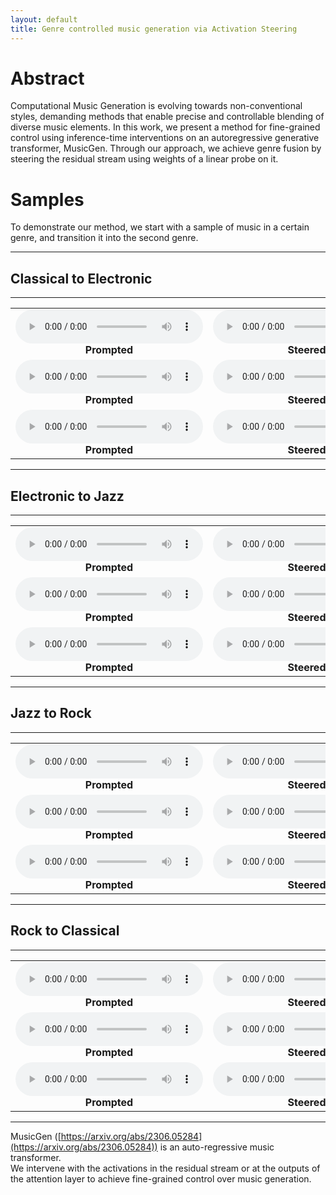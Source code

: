 ```yaml
---
layout: default
title: Genre controlled music generation via Activation Steering
---
```


# Abstract

Computational Music Generation is evolving towards non-conventional styles, demanding methods that enable precise and controllable blending of diverse music elements. In this work, we present a method for fine-grained control using inference-time interventions on an autoregressive generative transformer, MusicGen. Through our approach, we achieve genre fusion by steering the residual stream using weights of a linear probe on it.

# Samples

To demonstrate our method, we start with a sample of music in a certain genre, and transition it into the second genre.

---

## Classical to Electronic
---

<table style="border:none; border-collapse:collapse;">
<tr>
<td align="center" width="50%" style="border:none;">
<audio controls preload="metadata">
  <source src="outputs/classical_electronic_1.wav" type="audio/wav">
  Your browser does not support the audio element.
</audio><br>
<b>Prompted</b>
</td>
<td align="center" width="50%" style="border:none;">
<audio controls preload="metadata">
  <source src="outputs/classical_electronic_steered_1.wav" type="audio/wav">
  Your browser does not support the audio element.
</audio><br>
<b>Steered</b>
</td>
</tr>

<tr>
<td align="center" style="border:none;">
<audio controls preload="metadata">
  <source src="outputs/classical_electronic_2.wav" type="audio/wav">
  Your browser does not support the audio element.
</audio><br>
<b>Prompted</b>
</td>
<td align="center" style="border:none;">
<audio controls preload="metadata">
  <source src="outputs/classical_electronic_steered_2.wav" type="audio/wav">
  Your browser does not support the audio element.
</audio><br>
<b>Steered</b>
</td>
</tr>

<tr>
<td align="center" style="border:none;">
<audio controls preload="metadata">
  <source src="outputs/classical_electronic_3.wav" type="audio/wav">
  Your browser does not support the audio element.
</audio><br>
<b>Prompted</b>
</td>
<td align="center" style="border:none;">
<audio controls preload="metadata">
  <source src="outputs/classical_electronic_steered_3.wav" type="audio/wav">
  Your browser does not support the audio element.
</audio><br>
<b>Steered</b>
</td>
</tr>
</table>

---

## Electronic to Jazz
---

<table style="border:none; border-collapse:collapse;">
<tr>
<td align="center" width="50%" style="border:none;">
<audio controls preload="metadata">
  <source src="outputs/electronic_jazz_1.wav" type="audio/wav">
  Your browser does not support the audio element.
</audio><br>
<b>Prompted</b>
</td>
<td align="center" width="50%" style="border:none;">
<audio controls preload="metadata">
  <source src="outputs/electronic_jazz_steered_1.wav" type="audio/wav">
  Your browser does not support the audio element.
</audio><br>
<b>Steered</b>
</td>
</tr>

<tr>
<td align="center" style="border:none;">
<audio controls preload="metadata">
  <source src="outputs/electronic_jazz_2.wav" type="audio/wav">
  Your browser does not support the audio element.
</audio><br>
<b>Prompted</b>
</td>
<td align="center" style="border:none;">
<audio controls preload="metadata">
  <source src="outputs/electronic_jazz_steered_2.wav" type="audio/wav">
  Your browser does not support the audio element.
</audio><br>
<b>Steered</b>
</td>
</tr>

<tr>
<td align="center" style="border:none;">
<audio controls preload="metadata">
  <source src="outputs/electronic_jazz_3.wav" type="audio/wav">
  Your browser does not support the audio element.
</audio><br>
<b>Prompted</b>
</td>
<td align="center" style="border:none;">
<audio controls preload="metadata">
  <source src="outputs/electronic_jazz_steered_3.wav" type="audio/wav">
  Your browser does not support the audio element.
</audio><br>
<b>Steered</b>
</td>
</tr>
</table>

---

## Jazz to Rock
---

<table style="border:none; border-collapse:collapse;">
<tr>
<td align="center" width="50%" style="border:none;">
<audio controls preload="metadata">
  <source src="outputs/jazz_rock_1.wav" type="audio/wav">
  Your browser does not support the audio element.
</audio><br>
<b>Prompted</b>
</td>
<td align="center" width="50%" style="border:none;">
<audio controls preload="metadata">
  <source src="outputs/jazz_rock_steered_1.wav" type="audio/wav">
  Your browser does not support the audio element.
</audio><br>
<b>Steered</b>
</td>
</tr>

<tr>
<td align="center" style="border:none;">
<audio controls preload="metadata">
  <source src="outputs/jazz_rock_2.wav" type="audio/wav">
  Your browser does not support the audio element.
</audio><br>
<b>Prompted</b>
</td>
<td align="center" style="border:none;">
<audio controls preload="metadata">
  <source src="outputs/jazz_rock_steered_2.wav" type="audio/wav">
  Your browser does not support the audio element.
</audio><br>
<b>Steered</b>
</td>
</tr>

<tr>
<td align="center" style="border:none;">
<audio controls preload="metadata">
  <source src="outputs/jazz_rock_3.wav" type="audio/wav">
  Your browser does not support the audio element.
</audio><br>
<b>Prompted</b>
</td>
<td align="center" style="border:none;">
<audio controls preload="metadata">
  <source src="outputs/jazz_rock_steered_3.wav" type="audio/wav">
  Your browser does not support the audio element.
</audio><br>
<b>Steered</b>
</td>
</tr>
</table>

---

## Rock to Classical
---

<table style="border:none; border-collapse:collapse;">
<tr>
<td align="center" width="50%" style="border:none;">
<audio controls preload="metadata">
  <source src="outputs/rock_classical_1.wav" type="audio/wav">
  Your browser does not support the audio element.
</audio><br>
<b>Prompted</b>
</td>
<td align="center" width="50%" style="border:none;">
<audio controls preload="metadata">
  <source src="outputs/rock_classical_steered_1.wav" type="audio/wav">
  Your browser does not support the audio element.
</audio><br>
<b>Steered</b>
</td>
</tr>

<tr>
<td align="center" style="border:none;">
<audio controls preload="metadata">
  <source src="outputs/rock_classical_2.wav" type="audio/wav">
  Your browser does not support the audio element.
</audio><br>
<b>Prompted</b>
</td>
<td align="center" style="border:none;">
<audio controls preload="metadata">
  <source src="outputs/rock_classical_steered_2.wav" type="audio/wav">
  Your browser does not support the audio element.
</audio><br>
<b>Steered</b>
</td>
</tr>

<tr>
<td align="center" style="border:none;">
<audio controls preload="metadata">
  <source src="outputs/rock_classical_3.wav" type="audio/wav">
  Your browser does not support the audio element.
</audio><br>
<b>Prompted</b>
</td>
<td align="center" style="border:none;">
<audio controls preload="metadata">
  <source src="outputs/rock_classical_steered_3.wav" type="audio/wav">
  Your browser does not support the audio element.
</audio><br>
<b>Steered</b>
</td>
</tr>
</table>

---

MusicGen ([https://arxiv.org/abs/2306.05284](https://arxiv.org/abs/2306.05284)) is an auto-regressive music transformer.  
We intervene with the activations in the residual stream or at the outputs of the attention layer to achieve fine-grained control over music generation.
